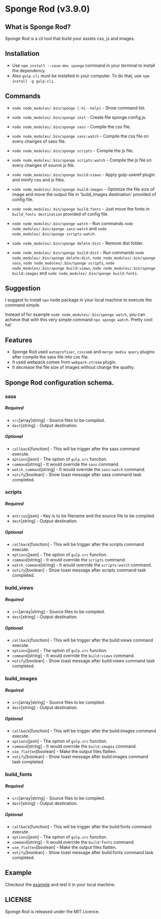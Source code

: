 # Sponge Rod (v3.9.0)

## What is Sponge Rod?

Sponge Rod is a cli tool that build your assets css, js and images.

## Installation
 - Use `npm install --save-dev sponge` command in your terminal to install the dependency.
 - Also `gulp-cli` must be installed in your computer. To do that, use `npm install -g gulp-cli`.

## Commands
 - `node node_modules/.bin/sponge [-h|--help]` - Show command list.
 - `node node_modules/.bin/sponge init` - Create file sponge.config.js.
 - `node node_modules/.bin/sponge sass` - Compile the css file.
 - `node node_modules/.bin/sponge sass:watch` - Compile the css file on every changes of sass file.
 - `node node_modules/.bin/sponge scripts` - Compile the js file.
 - `node node_modules/.bin/sponge scripts:watch` - Compile the js file on every changes of source js file.
 - `node node_modules/.bin/sponge build:views` - Apply gulp-useref plugin and minify css and js files.
 - `node node_modules/.bin/sponge build:images` - Optimize the file size of image and move the output file in 'build_images destination' provided of config file.
 - `node node_modules/.bin/sponge build:fonts` - Just move the fonts in `build_fonts destination` provided of config file.

 - `node node_modules/.bin/sponge watch` - Run commands `node node_modules/.bin/sponge sass:watch` and `node node_modules/.bin/sponge scripts:watch`.
 - `node node_modules/.bin/sponge delete:dist` - Remove dist folder.
 - `node node_modules/.bin/sponge build:dist` - Run commands `node node_modules/.bin/sponge delete:dist`, `node node_modules/.bin/sponge sass`, `node node_modules/.bin/sponge scripts`, `node node_modules/.bin/sponge build:views`, `node node_modules/.bin/sponge build:images` and `node node_modules/.bin/sponge build:fonts`.

## Suggestion

I suggest to install `npx` node package in your local machine to execute the command simple.

Instead of for example `node node_modules/.bin/sponge watch`, you can achieve that with this very simple command `npx sponge watch`. Pretty cool ha!

## Features

 - Sponge Rod used `autoprefixer`, `csscomb` and `merge media query` plugins after compile the sass file into css file.
 - It used webpack comes from `webpack-stream` plugin.
 - It decrease the file size of images without change the quality.

## Sponge Rod configuration schema.

### sass

##### Required
 - `src`[array|string] - Source files to be compiled.
 - `dest`[string] - Output destination.

##### Optional
 - `callback`[function] - This will be trigger after the sass command execute.
 - `options`[json] - The option of `gulp.src` function.
 - `command`[string] - It would override the `sass` command.
 - `watch_command`[string] - It would override the `sass:watch` command.
 - `notify`[boolean] - Show toast message after sass command task completed.

### scripts

##### Required
 - `entries`[json] - Key is to be filename and the source file to be compiled.
 - `dest`[string] - Output destination.

##### Optional
 - `callback`[function] - This will be trigger after the scripts command execute.
 - `options`[json] - The option of `gulp.src` function.
 - `command`[string] - It would override the `scripts` command.
 - `watch_command`[string] - It would override the `scripts:watch` command.
 - `notify`[boolean] - Show toast message after scripts command task completed.

### build_views

##### Required
 - `src`[array|string] - Source files to be compiled.
 - `dest`[string] - Output destination.

##### Optional
 - `callback`[function] - This will be trigger after the build:views command execute.
 - `options`[json] - The option of `gulp.src` function.
 - `command`[string] - It would override the `build:views` command.
 - `notify`[boolean] - Show toast message after build:views command task completed.

### build_images

##### Required
 - `src`[array|string] - Source files to be compiled.
 - `dest`[string] - Output destination.

##### Optional
 - `callback`[function] - This will be trigger after the build:images command execute.
 - `options`[json] - The option of `gulp.src` function.
 - `command`[string] - It would override the `build:images` command.
 - `use_flatten`[boolean] - Make the output files flatten.
 - `notify`[boolean] - Show toast message after build:images command task completed.

### build_fonts

##### Required
 - `src`[array|string] - Source files to be compiled.
 - `dest`[string] - Output destination.

##### Optional
 - `callback`[function] - This will be trigger after the build:fonts command execute.
 - `options`[json] - The option of `gulp.src` function.
 - `command`[string] - It would override the `build:fonts` command.
 - `use_flatten`[boolean] - Make the output files flatten.
 - `notify`[boolean] - Show toast message after build:fonts command task completed.

## Example

Checkout the [example](https://github.com/rodrigoiii/sponge-rod/blob/master/app) and test it in your local machine.

## LICENSE
Sponge Rod is released under the MIT Licence.